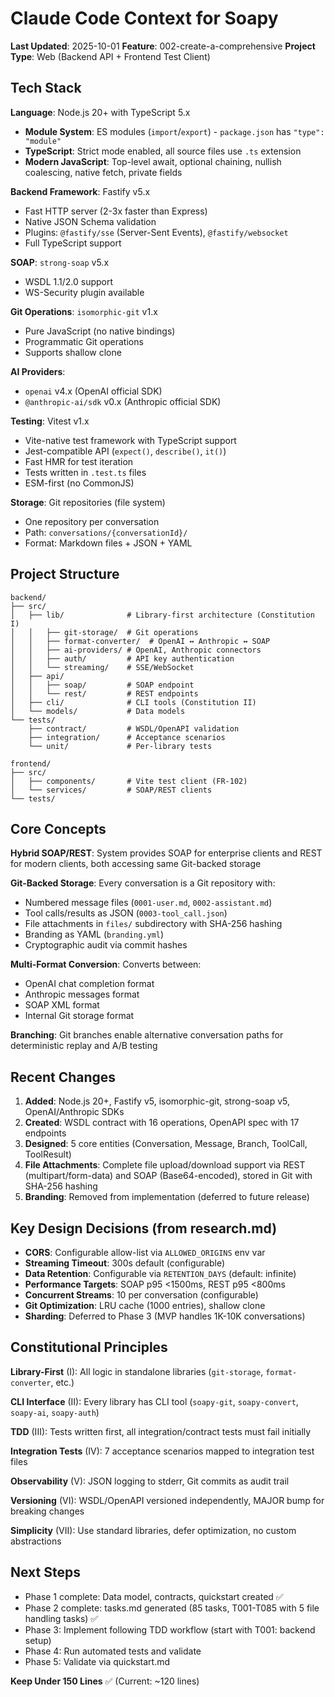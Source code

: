 # Claude Code Context for Soapy

**Last Updated**: 2025-10-01
**Feature**: 002-create-a-comprehensive
**Project Type**: Web (Backend API + Frontend Test Client)

## Tech Stack

**Language**: Node.js 20+ with TypeScript 5.x
- **Module System**: ES modules (`import`/`export`) - `package.json` has `"type": "module"`
- **TypeScript**: Strict mode enabled, all source files use `.ts` extension
- **Modern JavaScript**: Top-level await, optional chaining, nullish coalescing, native fetch, private fields

**Backend Framework**: Fastify v5.x
- Fast HTTP server (2-3x faster than Express)
- Native JSON Schema validation
- Plugins: `@fastify/sse` (Server-Sent Events), `@fastify/websocket`
- Full TypeScript support

**SOAP**: `strong-soap` v5.x
- WSDL 1.1/2.0 support
- WS-Security plugin available

**Git Operations**: `isomorphic-git` v1.x
- Pure JavaScript (no native bindings)
- Programmatic Git operations
- Supports shallow clone

**AI Providers**:
- `openai` v4.x (OpenAI official SDK)
- `@anthropic-ai/sdk` v0.x (Anthropic official SDK)

**Testing**: Vitest v1.x
- Vite-native test framework with TypeScript support
- Jest-compatible API (`expect()`, `describe()`, `it()`)
- Fast HMR for test iteration
- Tests written in `.test.ts` files
- ESM-first (no CommonJS)

**Storage**: Git repositories (file system)
- One repository per conversation
- Path: `conversations/{conversationId}/`
- Format: Markdown files + JSON + YAML

## Project Structure

```
backend/
├── src/
│   ├── lib/              # Library-first architecture (Constitution I)
│   │   ├── git-storage/  # Git operations
│   │   ├── format-converter/  # OpenAI ↔ Anthropic ↔ SOAP
│   │   ├── ai-providers/ # OpenAI, Anthropic connectors
│   │   ├── auth/         # API key authentication
│   │   └── streaming/    # SSE/WebSocket
│   ├── api/
│   │   ├── soap/         # SOAP endpoint
│   │   └── rest/         # REST endpoints
│   ├── cli/              # CLI tools (Constitution II)
│   └── models/           # Data models
└── tests/
    ├── contract/         # WSDL/OpenAPI validation
    ├── integration/      # Acceptance scenarios
    └── unit/             # Per-library tests

frontend/
├── src/
│   ├── components/       # Vite test client (FR-102)
│   └── services/         # SOAP/REST clients
└── tests/
```

## Core Concepts

**Hybrid SOAP/REST**: System provides SOAP for enterprise clients and REST for modern clients, both accessing same Git-backed storage

**Git-Backed Storage**: Every conversation is a Git repository with:
- Numbered message files (`0001-user.md`, `0002-assistant.md`)
- Tool calls/results as JSON (`0003-tool_call.json`)
- File attachments in `files/` subdirectory with SHA-256 hashing
- Branding as YAML (`branding.yml`)
- Cryptographic audit via commit hashes

**Multi-Format Conversion**: Converts between:
- OpenAI chat completion format
- Anthropic messages format
- SOAP XML format
- Internal Git storage format

**Branching**: Git branches enable alternative conversation paths for deterministic replay and A/B testing

## Recent Changes

1. **Added**: Node.js 20+, Fastify v5, isomorphic-git, strong-soap v5, OpenAI/Anthropic SDKs
2. **Created**: WSDL contract with 16 operations, OpenAPI spec with 17 endpoints
3. **Designed**: 5 core entities (Conversation, Message, Branch, ToolCall, ToolResult)
4. **File Attachments**: Complete file upload/download support via REST (multipart/form-data) and SOAP (Base64-encoded), stored in Git with SHA-256 hashing
5. **Branding**: Removed from implementation (deferred to future release)

## Key Design Decisions (from research.md)

- **CORS**: Configurable allow-list via `ALLOWED_ORIGINS` env var
- **Streaming Timeout**: 300s default (configurable)
- **Data Retention**: Configurable via `RETENTION_DAYS` (default: infinite)
- **Performance Targets**: SOAP p95 <1500ms, REST p95 <800ms
- **Concurrent Streams**: 10 per conversation (configurable)
- **Git Optimization**: LRU cache (1000 entries), shallow clone
- **Sharding**: Deferred to Phase 3 (MVP handles 1K-10K conversations)

## Constitutional Principles

**Library-First** (I): All logic in standalone libraries (`git-storage`, `format-converter`, etc.)

**CLI Interface** (II): Every library has CLI tool (`soapy-git`, `soapy-convert`, `soapy-ai`, `soapy-auth`)

**TDD** (III): Tests written first, all integration/contract tests must fail initially

**Integration Tests** (IV): 7 acceptance scenarios mapped to integration test files

**Observability** (V): JSON logging to stderr, Git commits as audit trail

**Versioning** (VI): WSDL/OpenAPI versioned independently, MAJOR bump for breaking changes

**Simplicity** (VII): Use standard libraries, defer optimization, no custom abstractions

## Next Steps

- Phase 1 complete: Data model, contracts, quickstart created ✅
- Phase 2 complete: tasks.md generated (85 tasks, T001-T085 with 5 file handling tasks) ✅
- Phase 3: Implement following TDD workflow (start with T001: backend setup)
- Phase 4: Run automated tests and validate
- Phase 5: Validate via quickstart.md

**Keep Under 150 Lines** ✅ (Current: ~120 lines)
